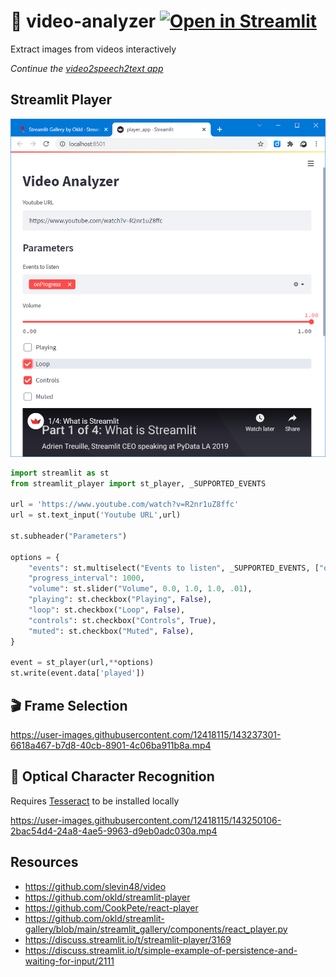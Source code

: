 # 🎥 video-analyzer [![Open in Streamlit](https://static.streamlit.io/badges/streamlit_badge_black_white.svg)](https://share.streamlit.io/slevin48/video-analyzer/main) 
Extract images from videos interactively 

*Continue the [video2speech2text app](https://github.com/slevin48/video2speech2text)*

## Streamlit Player

![st_player](st_player.png)

```python
import streamlit as st
from streamlit_player import st_player, _SUPPORTED_EVENTS

url = 'https://www.youtube.com/watch?v=R2nr1uZ8ffc'
url = st.text_input('Youtube URL',url)

st.subheader("Parameters")

options = {
    "events": st.multiselect("Events to listen", _SUPPORTED_EVENTS, ["onProgress"]),
    "progress_interval": 1000,
    "volume": st.slider("Volume", 0.0, 1.0, 1.0, .01),
    "playing": st.checkbox("Playing", False),
    "loop": st.checkbox("Loop", False),
    "controls": st.checkbox("Controls", True),
    "muted": st.checkbox("Muted", False),
}

event = st_player(url,**options)
st.write(event.data['played'])
```


## 🎬 Frame Selection

https://user-images.githubusercontent.com/12418115/143237301-6618a467-b7d8-40cb-8901-4c06ba911b8a.mp4

## 👀 Optical Character Recognition

Requires [Tesseract](https://tesseract-ocr.github.io/) to be installed locally

https://user-images.githubusercontent.com/12418115/143250106-2bac54d4-24a8-4ae5-9963-d9eb0adc030a.mp4


## Resources
- https://github.com/slevin48/video
- https://github.com/okld/streamlit-player
- https://github.com/CookPete/react-player
- https://github.com/okld/streamlit-gallery/blob/main/streamlit_gallery/components/react_player.py
- https://discuss.streamlit.io/t/streamlit-player/3169  
- https://discuss.streamlit.io/t/simple-example-of-persistence-and-waiting-for-input/2111